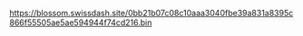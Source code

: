 https://blossom.swissdash.site/0bb21b07c08c10aaa3040fbe39a831a8395c866f55505ae5ae594944f74cd216.bin


